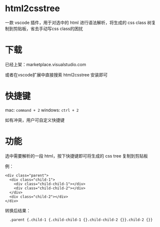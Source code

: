 # html2csstree

一款 vscode 插件，用于对选中的 html 进行语法解析，将生成的 css class 树复制到剪贴板，省去手动写css class的困扰

# 下载

已经上架：marketplace.visualstudio.com

或者在vscode扩展中直接搜索 html2csstree 安装即可

# 快捷键

mac: `command + 2`
windows: `ctrl + 2`

如有冲突，用户可自定义快捷键

# 功能

选中需要解析的一段 html，按下快捷键即可将生成的 css tree 复制到剪贴板

例：

```
<div class="parent">
  <div class="child-1">
    <div class="child-child-1"></div>
    <div class="child-child-2"></div>
  </div>
  <div class="child-2"></div>
</div>
```

转换后结果：

```
  .parent {.child-1 {.child-child-1 {}.child-child-2 {}}.child-2 {}}
```

